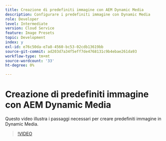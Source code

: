 ```yaml
---
title: Creazione di predefiniti immagine con AEM Dynamic Media
description: Configurare i predefiniti immagine con Dynamic Media
role: Developer
level: Intermediate
version: Cloud Service
feature: Image Presets
topic: Development
index: y
exl-id: e76c50da-e7a8-4560-bc53-02cdb13619bb
source-git-commit: ad203d7a34f5eff7de4768131c9b4ebae261da93
workflow-type: tm+mt
source-wordcount: '33'
ht-degree: 0%

---
```


# Creazione di predefiniti immagine con AEM Dynamic Media

Questo video illustra i passaggi necessari per creare predefiniti immagine in Dynamic Media.

>[!VIDEO](https://video.tv.adobe.com/v/335459?quality=9&learn=on)

